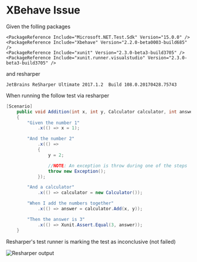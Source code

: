 # XBehave Issue

Given the folling packages

```
<PackageReference Include="Microsoft.NET.Test.Sdk" Version="15.0.0" />
<PackageReference Include="Xbehave" Version="2.2.0-beta0003-build685" />
<PackageReference Include="xunit" Version="2.3.0-beta3-build3705" />
<PackageReference Include="xunit.runner.visualstudio" Version="2.3.0-beta3-build3705" />
```

and resharper

```
JetBrains ReSharper Ultimate 2017.1.2  Build 108.0.20170428.75743
```

When running the follow test via resharper

```csharp
[Scenario]
    public void Addition(int x, int y, Calculator calculator, int answer)
    {
        "Given the number 1"
            .x(() => x = 1);

        "And the number 2"
            .x(() =>
            {
                y = 2;

                //NOTE: An exception is throw during one of the steps
                throw new Exception();
            });

        "And a calculator"
            .x(() => calculator = new Calculator());

        "When I add the numbers together"
            .x(() => answer = calculator.Add(x, y));

        "Then the answer is 3"
            .x(() => Xunit.Assert.Equal(3, answer));
    }
```

Resharper's test runner is marking the test as inconclusive (not failed)

![Resharper output](https://i.imgur.com/FLGhOfX.png)
